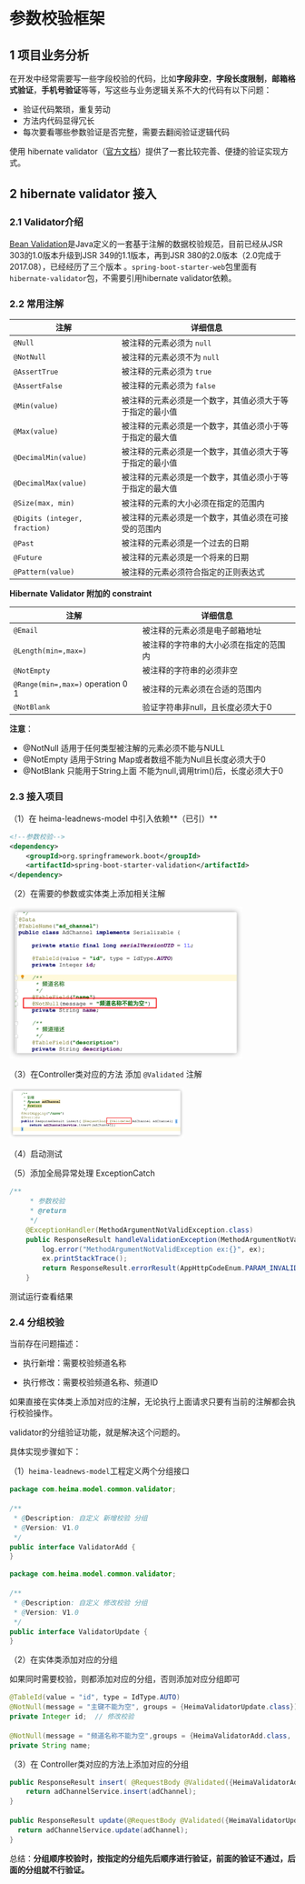 # 参数校验框架

## 1 项目业务分析

 在开发中经常需要写一些字段校验的代码，比如**字段非空**，**字段长度限制**，**邮箱格式验证**，**手机号验证**等等，写这些与业务逻辑关系不大的代码有以下问题：

- 验证代码繁琐，重复劳动
- 方法内代码显得冗长
- 每次要看哪些参数验证是否完整，需要去翻阅验证逻辑代码

使用 hibernate validator（[官方文档](http://hibernate.org/validator/documentation/)）提供了一套比较完善、便捷的验证实现方式。

## 2 hibernate validator 接入

### 2.1 Validator介绍

[Bean Validation](https://docs.jboss.org/hibernate/validator/4.2/reference/zh-CN/html_single/#validator-gettingstarted-createmodel)是Java定义的一套基于注解的数据校验规范，目前已经从JSR 303的1.0版本升级到JSR 349的1.1版本，再到JSR 380的2.0版本（2.0完成于2017.08），已经经历了三个版本 。`spring-boot-starter-web`包里面有`hibernate-validator`包，不需要引用hibernate validator依赖。

### 2.2 常用注解

| **注解**                      | **详细信息**                                             |
| ----------------------------- | -------------------------------------------------------- |
| `@Null`                       | 被注释的元素必须为 `null`                                |
| `@NotNull`                    | 被注释的元素必须不为 `null`                              |
| `@AssertTrue`                 | 被注释的元素必须为 `true`                                |
| `@AssertFalse`                | 被注释的元素必须为 `false`                               |
| `@Min(value)`                 | 被注释的元素必须是一个数字，其值必须大于等于指定的最小值 |
| `@Max(value)`                 | 被注释的元素必须是一个数字，其值必须小于等于指定的最大值 |
| `@DecimalMin(value)`          | 被注释的元素必须是一个数字，其值必须大于等于指定的最小值 |
| `@DecimalMax(value)`          | 被注释的元素必须是一个数字，其值必须小于等于指定的最大值 |
| `@Size(max, min)`             | 被注释的元素的大小必须在指定的范围内                     |
| `@Digits (integer, fraction)` | 被注释的元素必须是一个数字，其值必须在可接受的范围内     |
| `@Past`                       | 被注释的元素必须是一个过去的日期                         |
| `@Future`                     | 被注释的元素必须是一个将来的日期                         |
| `@Pattern(value)`             | 被注释的元素必须符合指定的正则表达式                     |

**Hibernate Validator 附加的 constraint**

| **注解**                                 | **详细信息**                           |
| ---------------------------------------- | -------------------------------------- |
| `@Email`                                 | 被注释的元素必须是电子邮箱地址         |
| `@Length(min=,max=)`                     | 被注释的字符串的大小必须在指定的范围内 |
| `@NotEmpty`                              | 被注释的字符串的必须非空               |
| `@Range(min=,max=)`    operation   0   1 | 被注释的元素必须在合适的范围内         |
| `@NotBlank`                              | 验证字符串非null，且长度必须大于0      |

**注意**：

- @NotNull 适用于任何类型被注解的元素必须不能与NULL
- @NotEmpty 适用于String Map或者数组不能为Null且长度必须大于0
- @NotBlank 只能用于String上面 不能为null,调用trim()后，长度必须大于0

### 2.3 接入项目

（1）在 heima-leadnews-model 中引入依赖**（已引）**

```xml
<!--参数校验-->
<dependency>
    <groupId>org.springframework.boot</groupId>
    <artifactId>spring-boot-starter-validation</artifactId>
</dependency>
```

（2）在需要的参数或实体类上添加相关注解

<img src="assets/image-20210314232423601.png" alt="image-20210314232423601" style="zoom:40%;" />

（3）在Controller类对应的方法 添加 `@Validated`   注解

<img src="assets/image-20210314232551393.png" alt="image-20210314232551393" style="zoom:30%;" />

（4）启动测试

（5）添加全局异常处理 ExceptionCatch

```java
/**
     * 参数校验
     * @return
     */
    @ExceptionHandler(MethodArgumentNotValidException.class)
    public ResponseResult handleValidationException(MethodArgumentNotValidException ex) {
        log.error("MethodArgumentNotValidException ex:{}", ex);
        ex.printStackTrace();
        return ResponseResult.errorResult(AppHttpCodeEnum.PARAM_INVALID, ex.getBindingResult().getFieldError().getDefaultMessage());
    }
```

测试运行查看结果

### 2.4 分组校验

当前存在问题描述：

* 执行新增：需要校验频道名称

* 执行修改：需要校验频道名称、频道ID

如果直接在实体类上添加对应的注解，无论执行上面请求只要有当前的注解都会执行校验操作。

validator的分组验证功能，就是解决这个问题的。

具体实现步骤如下：

（1）`heima-leadnews-model`工程定义两个分组接口

```java
package com.heima.model.common.validator;

/**
 * @Description: 自定义 新增校验 分组
 * @Version: V1.0
 */
public interface ValidatorAdd {
}
```

```java
package com.heima.model.common.validator;

/**
 * @Description: 自定义 修改校验 分组
 * @Version: V1.0
 */
public interface ValidatorUpdate {
}
```

（2）在实体类添加对应的分组

如果同时需要校验，则都添加对应的分组，否则添加对应分组即可

```java
@TableId(value = "id", type = IdType.AUTO)
@NotNull(message = "主键不能为空", groups = {HeimaValidatorUpdate.class})
private Integer id;  // 修改校验

@NotNull(message = "频道名称不能为空",groups = {HeimaValidatorAdd.class, HeimaValidatorUpdate.class})  // 添加和修改都校验
private String name;
```

（3）在 Controller类对应的方法上添加对应的分组

```java
public ResponseResult insert( @RequestBody @Validated({HeimaValidatorAdd.class}) AdChannel adChannel) {
    return adChannelService.insert(adChannel);
}

public ResponseResult update(@RequestBody @Validated({HeimaValidatorUpdate.class}) AdChannel adChannel) {
  return adChannelService.update(adChannel);
}
```

总结：**分组顺序校验时，按指定的分组先后顺序进行验证，前面的验证不通过，后面的分组就不行验证。**

